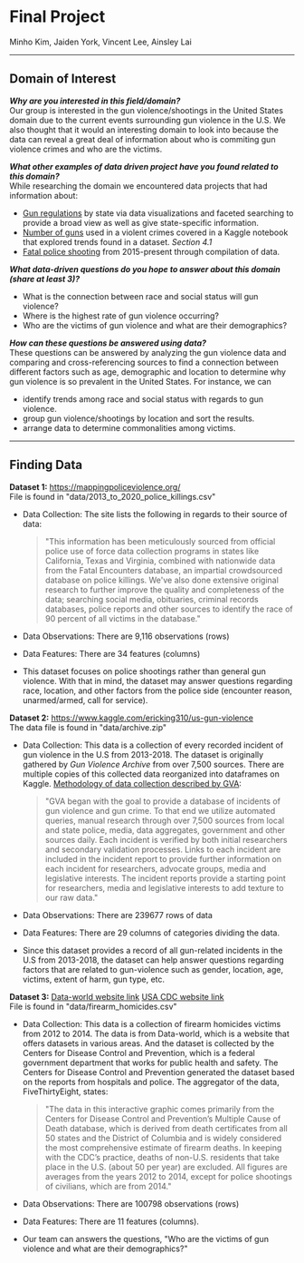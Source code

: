 # Final Project

Minho Kim, Jaiden York, Vincent Lee, Ainsley Lai

---
## Domain of Interest

_**Why are you interested in this field/domain?**_  
Our group is interested in the gun violence/shootings in the United States domain due to the current events surrounding gun violence in the U.S. We also thought that it would an interesting domain to look into because the data can reveal a great deal of information about who is commiting gun violence crimes and who are the victims.

_**What other examples of data driven project have you found related to this domain?**_  
While researching the domain we encountered data projects that had information about:
- [Gun regulations](https://www.statefirearmlaws.org/state-state-firearm-law-data) by state via data visualizations and faceted searching to provide a broad view as well as give state-specific information.
- [Number of guns](https://www.kaggle.com/shivamb/deep-exploration-of-gun-violence-in-us) used in a violent crimes covered in a Kaggle notebook that explored trends found in a dataset. _Section 4.1_
- [Fatal police shooting](https://www.kaggle.com/washingtonpost/police-shootings) from 2015-present through compilation of data.

_**What data-driven questions do you hope to answer about this domain (share at least 3)?**_
- What is the connection between race and social status will gun violence?
- Where is the highest rate of gun violence occurring?
- Who are the victims of gun violence and what are their demographics?

_**How can these questions be answered using data?**_  
These questions can be answered by analyzing the gun violence data and comparing and cross-referencing sources to find a connection between different factors such as age, demographic and location to determine why gun violence is so prevalent in the United States. For instance, we can
- identify trends among race and social status with regards to gun violence.
- group gun violence/shootings by location and sort the results.
- arrange data to determine commonalities among victims.


---
## Finding Data

**Dataset 1:** https://mappingpoliceviolence.org/  
File is found in "data/2013_to_2020_police_killings.csv"
- Data Collection: The site lists the following in regards to their source of data:
	>"This information has been meticulously sourced from official police use of force data collection programs in states like California, Texas and Virginia, combined with nationwide data from the Fatal Encounters database, an impartial crowdsourced database on police killings. We've also done extensive original research to further improve the quality and completeness of the data; searching social media, obituaries, criminal records databases, police reports and other sources to identify the race of 90 percent of all victims in the database."  

- Data Observations: There are 9,116 observations (rows)
- Data Features: There are 34 features (columns)
- This dataset focuses on police shootings rather than general gun violence. With that in mind, the dataset may answer questions regarding race, location, and other factors from the police side (encounter reason, unarmed/armed, call for service).  

**Dataset 2:** https://www.kaggle.com/ericking310/us-gun-violence  
The data file is found in "data/archive.zip"

- Data Collection: This data is a collection of every recorded incident of gun violence in the U.S from 2013-2018. The dataset is originally gathered by _Gun Violence Archive_ from over 7,500 sources. There are multiple copies of this collected data reorganized into dataframes on Kaggle.
[Methodology of data collection described by GVA](https://www.gunviolencearchive.org/methodology):
	>"GVA began with the goal to provide a database of incidents of gun violence and gun crime. To that end we utilize automated queries, manual research through over 7,500 sources from local and state police, media, data aggregates, government and other sources daily. Each incident is verified by both initial researchers and secondary validation processes. Links to each incident are included in the incident report to provide further information on each incident for researchers, advocate groups, media and legislative interests. The incident reports provide a starting point for researchers, media and legislative interests to add texture to our raw data."

- Data Observations: There are 239677 rows of data
- Data Features: There are 29 columns of categories dividing the data.
- Since this dataset provides a record of all gun-related incidents in the U.S from 2013-2018, the dataset can help answer questions regarding factors that are related to gun-violence such as gender, location, age, victims, extent of harm, gun type, etc.

**Dataset 3:** [Data-world website link](https://data.world/azel/gun-deaths-in-america/workspace/file?filename=full_data.csv)
[USA CDC website link](https://www.cdc.gov/nchs/fastats/homicide.htm)  
File is found in "data/firearm_homicides.csv"
- Data Collection: This data is a collection of firearm homicides victims from 2012 to 2014. The data is from Data-world, which is a website that offers datasets in various areas. And the dataset is collected by the Centers for Disease Control and Prevention, which is a federal government department that works for public health and safety. The Centers for Disease Control and Prevention generated the dataset based on the reports from hospitals and police. The aggregator of the data, FiveThirtyEight, states:
	>"The data in this interactive graphic comes primarily from the Centers for Disease Control and Prevention’s Multiple Cause of Death database, which is derived from death certificates from all 50 states and the District of Columbia and is widely considered the most comprehensive estimate of firearm deaths. In keeping with the CDC’s practice, deaths of non-U.S. residents that take place in the U.S. (about 50 per year) are excluded. All figures are averages from the years 2012 to 2014, except for police shootings of civilians, which are from 2014."

- Data Observations: There are 100798 observations (rows)
- Data Features: There are 11 features (columns).
- Our team can answers the questions, "Who are the victims of gun violence and what are their demographics?"
